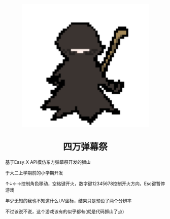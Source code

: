 <p align="center">
    <img width="400px" src="https://github.com/Long-Zixuan/FortyThousand/blob/master/FortyThousand2.0/src/boss1.png">    
</p>
<h1 align="center">四万弹幕祭</h1>

<p>基于Easy_X API模仿东方弹幕祭开发的狮山</p>
<p>于大二上学期前的小学期开发</p>
<p>↑↓←→控制角色移动，空格键开火，数字键12345678控制开火方向，Esc键暂停游戏</p>
<p>年少无知的我也不知道什么UV坐标，结果只是预设了两个分辨率</p>
<p>不过该说不说，这个游戏该有的似乎都有(就是代码狮山了点)</p>
